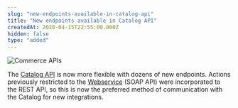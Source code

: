 ```yaml
---
slug: "new-endpoints-available-in-catalog-api"
title: "New endpoints available in Catalog API"
createdAt: 2020-04-15T22:55:00.000Z
hidden: false
type: "added"
---
```


![Commerce APIs](https://cdn.jsdelivr.net/gh/vtexdocs/dev-portal-content@main/images/new-endpoints-available-in-catalog-api-0.png)

The [Catalog API](https://developers.vtex.com/reference/catalog-api-overview) is now more flexible with dozens of new endpoints. Actions previously restricted to the [Webservice](https://assets.ctfassets.net/alneenqid6w5/4OdeCFbcVQtEgkuWsuuidl/80b79448cf2b327e07b567a8411afaa0/vtex_WebServiceGuide.pdf) (SOAP API) were incorporated to the REST API, so this is now the preferred method of communication with the Catalog for new integrations.
